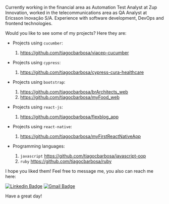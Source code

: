 Currently working in the financial area as Automation Test Analyst at Zup Innovation, worked in the telecommunications area as QA Analyst at Ericsson Inovação S/A. Experience with software development, DevOps and frontend technologies.

Would you like to see some of my projects? Here they are:

- Projects using `cucumber`:
  1. https://github.com/tiagocbarbosa/viacep-cucumber

- Projects using `cypress`:
  1. https://github.com/tiagocbarbosa/cypress-cura-healthcare

- Projects using `bootstrap`:
  1. https://github.com/tiagocbarbosa/brArchitects_web
  1. https://github.com/tiagocbarbosa/myFood_web

- Projects using `react-js`:
  1. https://github.com/tiagocbarbosa/flexblog_app

- Projects using `react-native`:
  1. https://github.com/tiagocbarbosa/myFirstReactNativeApp

- Programming languages:
  1. `javascript` https://github.com/tiagocbarbosa/javascript-oop
  2. `ruby` https://github.com/tiagocbarbosa/ruby

I hope you liked them! Feel free to message me, you also can reach me here:

[![Linkedin Badge](https://img.shields.io/badge/-LinkedIn-blue?style=flat-square&logo=Linkedin&logoColor=white&link=https://www.linkedin.com/in/tiagocastrobarbosa/)](https://www.linkedin.com/in/tiagocastrobarbosa/)
[![Gmail Badge](https://img.shields.io/badge/-Gmail-c14438?style=flat-square&logo=Gmail&logoColor=white&link=mailto:tiagocastrobarbosa@gmail.com)](mailto:tiagocastrobarbosa@gmail.com)

Have a great day!

<!--
**tiagocbarbosa/tiagocbarbosa** is a ✨ _special_ ✨ repository because its `README.md` (this file) appears on your GitHub profile.

Here are some ideas to get you started:

- 🔭 I’m currently working on ...
- 🌱 I’m currently learning ...
- 👯 I’m looking to collaborate on ...
- 🤔 I’m looking for help with ...
- 💬 Ask me about ...
- 📫 How to reach me: ...
- 😄 Pronouns: ...
- ⚡ Fun fact: ...
-->
